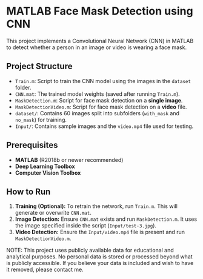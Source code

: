 # MATLAB Face Mask Detection using CNN

This project implements a Convolutional Neural Network (CNN) in MATLAB to detect whether a person in an image or video is wearing a face mask.

## Project Structure

* `Train.m`: Script to train the CNN model using the images in the `dataset` folder.
* `CNN.mat`: The trained model weights (saved after running `Train.m`).
* `MaskDetection.m`: Script for face mask detection on a **single image**.
* `MaskDetectionVideo.m`: Script for face mask detection on a **video** file.
* `dataset/`: Contains 60 images split into subfolders (`with_mask` and `no_mask`) for training.
* `Input/`: Contains sample images and the `video.mp4` file used for testing.

## Prerequisites

* **MATLAB** (R2018b or newer recommended)
* **Deep Learning Toolbox**
* **Computer Vision Toolbox**

## How to Run

1.  **Training (Optional):** To retrain the network, run `Train.m`. This will generate or overwrite `CNN.mat`.
2.  **Image Detection:** Ensure `CNN.mat` exists and run `MaskDetection.m`. It uses the image specified inside the script (`Input/test-3.jpg`).
3.  **Video Detection:** Ensure the `Input/video.mp4` file is present and run `MaskDetectionVideo.m`.


NOTE: This project uses publicly available data for educational and analytical purposes. No personal data is stored or processed beyond what is publicly accessible. If you believe your data is included and wish to have it removed, please contact me.
